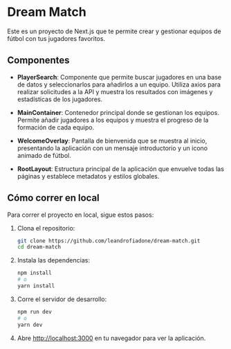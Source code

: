 # Dream Match

Este es un proyecto de Next.js que te permite crear y gestionar equipos de fútbol con tus jugadores favoritos.

## Componentes

- **PlayerSearch**: Componente que permite buscar jugadores en una base de datos y seleccionarlos para añadirlos a un equipo. Utiliza axios para realizar solicitudes a la API y muestra los resultados con imágenes y estadísticas de los jugadores.

- **MainContainer**: Contenedor principal donde se gestionan los equipos. Permite añadir jugadores a los equipos y muestra el progreso de la formación de cada equipo.

- **WelcomeOverlay**: Pantalla de bienvenida que se muestra al inicio, presentando la aplicación con un mensaje introductorio y un icono animado de fútbol.

- **RootLayout**: Estructura principal de la aplicación que envuelve todas las páginas y establece metadatos y estilos globales.

## Cómo correr en local

Para correr el proyecto en local, sigue estos pasos:

1. Clona el repositorio:

    ```bash
    git clone https://github.com/leandrofiadone/dream-match.git
    cd dream-match
    ```

2. Instala las dependencias:

    ```bash
    npm install
    # o
    yarn install
    ```

3. Corre el servidor de desarrollo:

    ```bash
    npm run dev
    # o
    yarn dev
    ```

4. Abre [http://localhost:3000](http://localhost:3000) en tu navegador para ver la aplicación.


